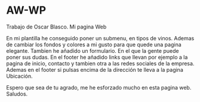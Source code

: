 # AW-WP
Trabajo de Oscar Blasco. Mi pagina Web

En mi plantilla he conseguido poner un submenu, en tipos de vinos. 
Ademas de cambiar los fondos y colores a mi gusto para que quede una pagina elegante.
Tambien he añadido un formulario. En el que la gente puede poner sus dudas.
En el footer he añadido links que llevan por ejemplo a la pagina de inicio, contacto y tambien otra a las redes sociales de la empresa.
Ademas en el footer si pulsas encima de la dirección te lleva a la pagina Ubicación.

Espero que sea de tu agrado, me he esforzado mucho en esta pagina web.
Saludos.
